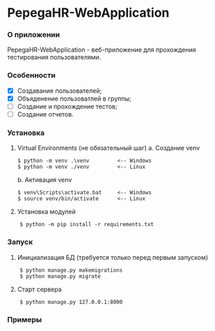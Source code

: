 # PepegaHR-WebApplication

### О приложении
PepegaHR-WebApplication - веб-приложение для прохождения тестирования пользователями.

### Особенности
- [X] Создавание пользователей;
- [X] Объяденение пользоватлей в группы;
- [ ] Создание и прохождение тестов;
- [ ] Создание отчетов.

### Установка
1. Virtual Environments (не обязательный шаг)
    a. Создание venv
    ```console
    $ python -m venv .\venv         <-- Windows
    $ python -m venv ./venv         <-- Linux  
    ```
    b. Активация venv
    ```console
    $ venv\Scripts\activate.bat     <-- Windows
    $ source venv/bin/activate      <-- Linux
    ```
2. Установка модулей
```console
    $ python -m pip install -r requirements.txt        
```

### Запуск
1. Инициализация БД (требуется только перед первым запуском)
```console
    $ python manage.py makemigrations 
    $ python manage.py migrate 
```
2. Старт сервера
```console
    $ python manage.py 127.0.0.1:8000
```
### Примеры